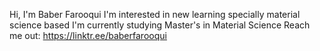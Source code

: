 Hi, I'm Baber Farooqui
I'm interested in new learning specially material science based
I'm currently studying Master's in Material Science
Reach me out:
https://linktr.ee/baberfarooqui
